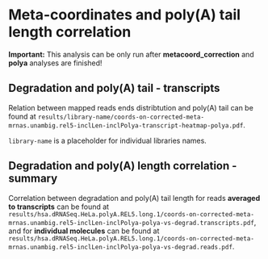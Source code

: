 # Meta-coordinates and poly(A) tail length correlation
**Important:** This analysis can be only run after **metacoord_correction** and **polya** analyses are finished!

## Degradation and poly(A) tail - transcripts
Relation between mapped reads ends distribtution and poly(A) tail can be found at `results/library-name/coords-on-corrected-meta-mrnas.unambig.rel5-inclLen-inclPolya-transcript-heatmap-polya.pdf`.

`library-name` is a placeholder for individual libraries names.

## Degradation and poly(A) length correlation - summary
Correlation between degradation and poly(A) tail length for reads **averaged to transcripts** can be found at `results/hsa.dRNASeq.HeLa.polyA.REL5.long.1/coords-on-corrected-meta-mrnas.unambig.rel5-inclLen-inclPolya-polya-vs-degrad.transcripts.pdf`, and for **individual molecules** can be found at `results/hsa.dRNASeq.HeLa.polyA.REL5.long.1/coords-on-corrected-meta-mrnas.unambig.rel5-inclLen-inclPolya-polya-vs-degrad.reads.pdf`.
